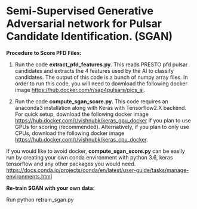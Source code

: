 # **Semi-Supervised Generative Adversarial network for Pulsar Candidate Identification. (SGAN)**

**Procedure to Score PFD Files:**

1. Run the code **extract_pfd_features.py**. This reads PRESTO pfd pulsar candidates and extracts the 4 features used by the AI to classify candidates. The output of this code is a bunch of numpy array files. In order to run this code, you will need to download the following docker image https://hub.docker.com/r/sap4pulsars/pics_ai. 

2. Run the code **compute_sgan_score.py**. This code requires an anaconda3 installation along with Keras with Tensorflow2.X backend. For quick setup, download the following docker image https://hub.docker.com/r/vishnubk/keras_gpu_docker if you plan to use GPUs for scoring (recommended). Alternatively, if you plan to only use CPUs, download the following docker image https://hub.docker.com/r/vishnubk/keras_cpu_docker. 

If you would like to avoid docker, **compute_sgan_score.py** can be easily run by creating your own conda environment with python 3.6, keras tensorflow and any other packages you would need. https://docs.conda.io/projects/conda/en/latest/user-guide/tasks/manage-environments.html


**Re-train SGAN with your own data:**

  Run python retrain_sgan.py
  
  
